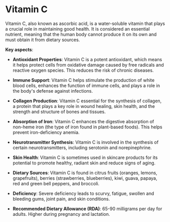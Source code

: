 # Vitamin C

Vitamin C, also known as ascorbic acid, is a water-soluble vitamin that plays a crucial role in maintaining good health. It is considered an essential nutrient, meaning that the human body cannot produce it on its own and must obtain it from dietary sources. 

**Key aspects**:

* **Antioxidant Properties**: Vitamin C is a potent antioxidant, which means it helps protect cells from oxidative damage caused by free radicals and reactive oxygen species. This reduces the risk of chronic diseases.

* **Immune Support**: Vitamin C helps stimulate the production of white blood cells, enhances the function of immune cells, and plays a role in the body's defense against infections.

* **Collagen Production**: Vitamin C essential for the synthesis of collagen, a protein that plays a key role in wound healing, skin health, and the strength and structure of bones and tissues.

* **Absorption of Iron**: Vitamin C enhances the digestive absorption of non-heme iron (the type of iron found in plant-based foods). This helps prevent iron-deficiency anemia.

* **Neurotransmitter Synthesis**: Vitamin C is involved in the synthesis of certain neurotransmitters, including serotonin and norepinephrine.

* **Skin Health**: Vitamin C is sometimes used in skincare products for its potential to promote healthy, radiant skin and reduce signs of aging.

* **Dietary Sources**: Vitamin C is found in citrus fruits (oranges, lemons, grapefruits), berries (strawberries, blueberries), kiwi, guava, papaya, red and green bell peppers, and broccoli.

* **Deficiency**: Severe deficiency leads to scurvy, fatigue, swollen and bleeding gums, joint pain, and skin conditions.

* **Recommended Dietary Allowance (RDA)**: 65-90 milligrams per day for adults. Higher during pregnancy and lactation.
